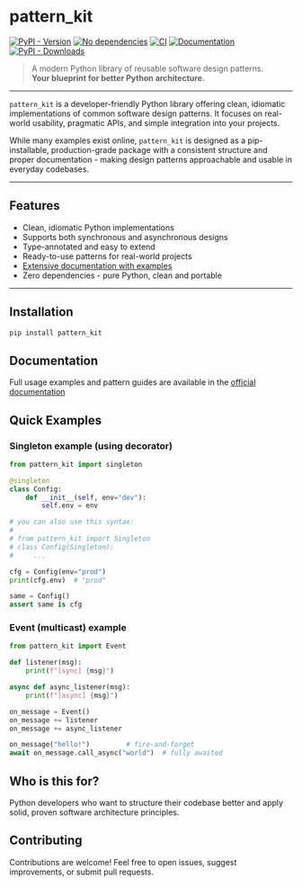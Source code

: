 # pattern_kit

[![PyPI - Version](https://img.shields.io/pypi/v/pattern_kit)](https://pypi.org/project/pattern-kit/)
[![No dependencies](https://img.shields.io/badge/dependencies-none-brightgreen)](https://pypi.org/project/pattern_kit)
[![CI](https://github.com/rundef/pattern_kit/actions/workflows/ci.yml/badge.svg)](https://github.com/rundef/pattern_kit/actions/workflows/ci.yml)
[![Documentation](https://app.readthedocs.org/projects/pattern-kit/badge/?version=latest)](https://pattern-kit.readthedocs.io/en/latest/)
[![PyPI - Downloads](https://img.shields.io/pypi/dm/pattern_kit)](https://pypistats.org/packages/pattern-kit)


> A modern Python library of reusable software design patterns.  
> **Your blueprint for better Python architecture.**

---

`pattern_kit` is a developer-friendly Python library offering clean, idiomatic implementations of common software design patterns. It focuses on real-world usability, pragmatic APIs, and simple integration into your projects.

While many examples exist online, `pattern_kit` is designed as a pip-installable, production-grade package with a consistent structure and proper documentation - making design patterns approachable and usable in everyday codebases.

---

## Features

- Clean, idiomatic Python implementations
- Supports both synchronous and asynchronous designs
- Type-annotated and easy to extend
- Ready-to-use patterns for real-world projects
- [Extensive documentation with examples](https://pattern-kit.readthedocs.io/en/latest/)
- Zero dependencies - pure Python, clean and portable

---

## Installation

```bash
pip install pattern_kit
```

## Documentation

Full usage examples and pattern guides are available in the [official documentation](https://pattern-kit.readthedocs.io/en/latest/)

## Quick Examples

### Singleton example (using decorator)

```python
from pattern_kit import singleton

@singleton
class Config:
    def __init__(self, env="dev"):
        self.env = env

# you can also use this syntax:
#
# from pattern_kit import Singleton
# class Config(Singleton):
#     ...

cfg = Config(env="prod")
print(cfg.env)  # "prod"

same = Config()
assert same is cfg
```

### Event (multicast) example

```python
from pattern_kit import Event

def listener(msg):
    print(f"[sync] {msg}")

async def async_listener(msg):
    print(f"[async] {msg}")

on_message = Event()
on_message += listener
on_message += async_listener

on_message("hello!")         # fire-and-forget
await on_message.call_async("world")  # fully awaited
```

## Who is this for?

Python developers who want to structure their codebase better and apply solid, proven software architecture principles.

## Contributing

Contributions are welcome! Feel free to open issues, suggest improvements, or submit pull requests.
